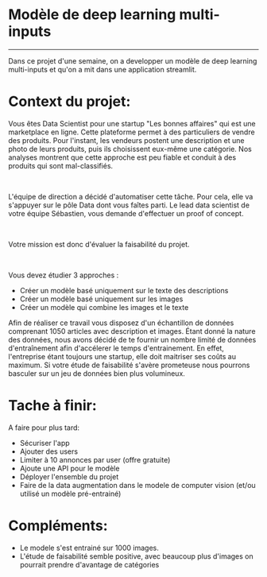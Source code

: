 # Modèle de deep learning multi-inputs

* * * * * * * *

Dans ce projet d'une semaine, on a developper un modèle de deep learning multi-inputs et qu'on a mit dans une application streamlit.

# Context du projet: 

Vous êtes Data Scientist pour une startup "Les bonnes affaires" qui est une marketplace en ligne. Cette plateforme permet à des particuliers de vendre des produits. Pour l'instant, les vendeurs postent une description et une photo de leurs produits, puis ils choisissent eux-même une catégorie. Nos analyses montrent que cette approche est peu fiable et conduit à des produits qui sont mal-classifiés.

​

L'équipe de direction a décidé d'automatiser cette tâche. Pour cela, elle va s'appuyer sur le pôle Data dont vous faîtes parti. Le lead data scientist de votre équipe Sébastien, vous demande d'effectuer un proof of concept.

​

Votre mission est donc d'évaluer la faisabilité du projet.

​

Vous devez étudier 3 approches :

- Créer un modèle basé uniquement sur le texte des descriptions
- Créer un modèle basé uniquement sur les images
- Créer un modèle qui combine les images et le texte
​

Afin de réaliser ce travail vous disposez d'un échantillon de données comprenant 1050 articles avec description et images. Étant donné la nature des données, nous avons décidé de te fournir un nombre limité de données d'entraînement afin d'accélerer le temps d'entrainement. En effet, l'entreprise étant toujours une startup, elle doit maitriser ses coûts au maximum. Si votre étude de faisabilité s'avère prometeuse nous pourrons basculer sur un jeu de données bien plus volumineux.


# Tache à finir: 

A faire pour plus tard: 
- Sécuriser l'app 
- Ajouter des users 
- Limiter à 10 annonces par user (offre gratuite) 
- Ajoute une API pour le modèle 
- Déployer l'ensemble du projet
- Faire de la data augmentation dans le modele de computer vision (et/ou utilisé un modèle pré-entrainé)


# Compléments: 
- Le modele s'est entrainé sur 1000 images. 
- L'étude de faisabilité semble positive, avec beaucoup plus d'images on pourrait prendre d'avantage de catégories
